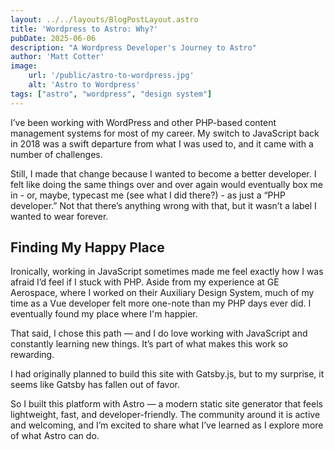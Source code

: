 ```yaml
---
layout: ../../layouts/BlogPostLayout.astro
title: 'Wordpress to Astro: Why?'
pubDate: 2025-06-06
description: "A Wordpress Developer's Journey to Astro"
author: 'Matt Cotter'
image:
    url: '/public/astro-to-wordpress.jpg'
    alt: 'Astro to Wordpress'
tags: ["astro", "wordpress", "design system"]
---
```


I’ve been working with WordPress and other PHP-based content management systems for most of my career. My switch to JavaScript back in 2018 was a swift departure from what I was used to, and it came with a number of challenges.

Still, I made that change because I wanted to become a better developer. I felt like doing the same things over and over again would eventually box me in - or, maybe, typecast me (see what I did there?) - as just a “PHP developer.” Not that there’s anything wrong with that, but it wasn’t a label I wanted to wear forever.

## Finding My Happy Place

Ironically, working in JavaScript sometimes made me feel exactly how I was afraid I’d feel if I stuck with PHP. Aside from my experience at GE Aerospace, where I worked on their Auxiliary Design System, much of my time as a Vue developer felt more one-note than my PHP days ever did. I eventually found my place where I'm happier.

That said, I chose this path — and I do love working with JavaScript and constantly learning new things. It’s part of what makes this work so rewarding.

I had originally planned to build this site with Gatsby.js, but to my surprise, it seems like Gatsby has fallen out of favor.

So I built this platform with Astro — a modern static site generator that feels lightweight, fast, and developer-friendly. The community around it is active and welcoming, and I’m excited to share what I’ve learned as I explore more of what Astro can do.